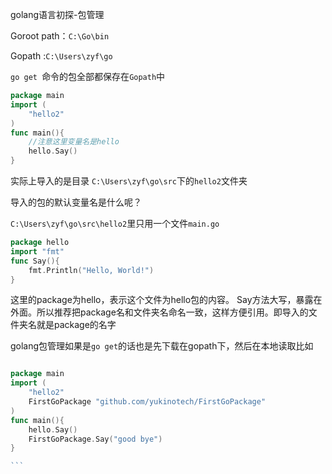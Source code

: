 golang语言初探-包管理

Goroot path：`C:\Go\bin`

Gopath :`C:\Users\zyf\go`

`go get `命令的包全部都保存在`Gopath`中

```go
package main
import (
    "hello2"
)
func main(){
    //注意这里变量名是hello
    hello.Say()
}

```
实际上导入的是目录
`C:\Users\zyf\go\src`下的`hello2`文件夹

导入的包的默认变量名是什么呢？

`C:\Users\zyf\go\src\hello2`里只用一个文件`main.go`
```go
package hello
import "fmt"
func Say(){
    fmt.Println("Hello, World!")
}
```
这里的package为hello，表示这个文件为hello包的内容。
Say方法大写，暴露在外面。所以推荐把package名和文件夹名命名一致，这样方便引用。即导入的文件夹名就是package的名字

golang包管理如果是`go get`的话也是先下载在gopath下，然后在本地读取比如


````go

package main
import (
    "hello2"
    FirstGoPackage "github.com/yukinotech/FirstGoPackage"
)
func main(){
    hello.Say()
    FirstGoPackage.Say("good bye")
}

```
